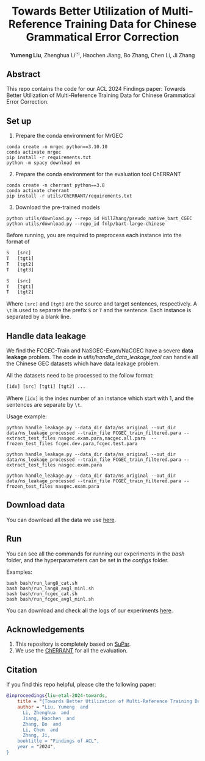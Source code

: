 <div align="center">

# Towards Better Utilization of Multi-Reference Training Data for Chinese Grammatical Error Correction
__Yumeng Liu__, Zhenghua Li<sup title="Corresponding author" style="font-size:10px">✉️</sup>, Haochen Jiang, Bo Zhang, Chen Li, Ji Zhang

</div>

## Abstract
This repo contains the code for our ACL 2024 Findings paper: Towards Better Utilization of Multi-Reference Training Data for Chinese Grammatical Error Correction.

## Set up
1. Prepare the conda environment for MrGEC
```shell
conda create -n mrgec python==3.10.10
conda activate mrgec
pip install -r requirements.txt
python -m spacy download en
```

2. Prepare the conda environment for the evaluation tool ChERRANT
```shell
conda create -n cherrant python==3.8
conda activate cherrant
pip install -r utils/ChERRANT/requirements.txt
```

3. Download the pre-trained models
```shell
python utils/download.py --repo_id HillZhang/pseudo_native_bart_CGEC
python utils/download.py --repo_id fnlp/bart-large-chinese
```

Before running, you are required to preprocess each instance into the format of 
```txt
S   [src]
T   [tgt1]
T   [tgt2]
T   [tgt3]

S   [src]
T   [tgt1]
T   [tgt2]
```
Where `[src]` and `[tgt]` are the source and target sentences, respectively.
A `\t` is used to separate the prefix `S` or `T` and the sentence.
Each instance is separated by a blank line.

## Handle data leakage
We find the FCGEC-Train and NaSGEC-Exam/NaCGEC have a severe **data leakage** problem. The code in *utils/handle_data_leakage_tool* can handle all the Chinese GEC datasets which have data leakage problem.

All the datasets need to be processed to the follow format:
```txt
[idx] [src] [tgt1] [tgt2] ... 
```

Where `[idx]` is the index number of an instance which start with 1, and the sentences are separate by `\t`. 

Usage example:
```
python handle_leakage.py --data_dir data/ns_original --out_dir data/ns_leakage_processed --train_file FCGEC_train_filtered.para --extract_test_files nasgec.exam.para,nacgec.all.para  --frozen_test_files fcgec.dev.para,fcgec.test.para

python handle_leakage.py --data_dir data/ns_original --out_dir data/ns_leakage_processed --train_file FCGEC_train_filtered.para --extract_test_files nasgec.exam.para

python handle_leakage.py --data_dir data/ns_original --out_dir data/ns_leakage_processed --train_file FCGEC_train_filtered.para --frozen_test_files nasgec.exam.para
```


## Download data

You can download all the data we use [here](https://drive.google.com/file/d/1rUjCLu7m4lYvlozOrJ83AzTdaVW1i5w2/view?usp=sharing).

## Run
You can see all the commands for running our experiments in the *bash* folder, and the hyperparameters can be set in the *configs* folder.

Examples:
```shell
bash bash/run_lang8_cat.sh
bash bash/run_lang8_avgl_minl.sh
bash bash/run_fcgec_cat.sh
bash bash/run_fcgec_avgl_minl.sh
```

You can download and check all the logs of our experiments [here](https://drive.google.com/file/d/1qqcL0-eQgTUjr9RlEKTxLIhAgJ749L6j/view?usp=sharing).

## Acknowledgements
1. This repository is completely based on [SuPar](https://github.com/yzhangcs/parser).
2. We use the [ChERRANT](https://github.com/HillZhang1999/MuCGEC/tree/main/scorers/ChERRANT) for all the evaluation.

## Citation
If you find this repo helpful, please cite the following paper:
```bib
@inproceedings{liu-etal-2024-towards,
    title = "{Towards Better Utilization of Multi-Reference Training Data for Chinese Grammatical Error Correction}",
    author = "Liu, Yumeng  and
      Li, Zhenghua  and
      Jiang, Haochen  and
      Zhang, Bo  and
      Li, Chen  and
      Zhang, Ji,
    booktitle = "Findings of ACL",
    year = "2024",
}
```
